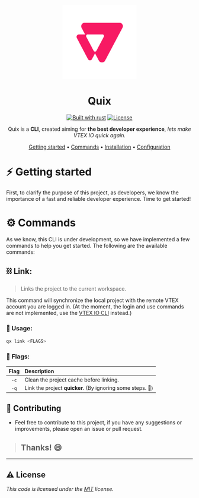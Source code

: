 <div align="center">

![logo.png](./assets/logo.png)

# Quix

[![Built with rust][rust-badge]][rust] [![License][license-badge]][license]

Quix is a **CLI**, created aiming for **the best developer experience**, _lets make VTEX IO quick again._

[Getting started](#getting-started) • [Commands](#commands) • [Installation](#installation) • [Configuration](#configuration)

</div>

# ⚡️ Getting started

First, to clarify the purpose of this project, as developers, we know the importance of a fast and reliable developer experience. Time to get started!

# ⚙️ Commands

As we know, this CLI is under development, so we have implemented a few commands to help you get started. The following are the available commands:

## ⛓️ Link:

> Links the project to the current workspace.

This command will synchronize the local project with the remote VTEX account you are logged in. (At the moment, the login and use commands are not implemented, use the [VTEX IO CLI](toolbelt) instead.)

### 📝 Usage:

```bash
qx link <FLAGS>
```

### 🎏 Flags:

| Flag | Description                                                |
| :--: | :--------------------------------------------------------- |
| `-c` | Clean the project cache before linking.                    |
| `-q` | Link the project **quicker**. (By ignoring some steps. 👀) |

## 🥇 Contributing

- Feel free to contribute to this project, if you have any suggestions or improvements, please open an issue or pull request.

> ## Thanks! 😄

---

## ⚠️ License

_This code is licensed under the [MIT]("https://github.com/RafaelRCamargo/from-reddit-to-shorts/blob/master/LICENSE") license._

[toolbelt]: https://github.com/vtex/toolbelt
[rust-badge]: https://img.shields.io/badge/builtwith-rust-B7410E?style=flat-square
[rust]: https://www.rust-lang.org/pt-BR
[license-badge]: https://img.shields.io/github/license/rafaelrcamargo/quix?color=lightgray&style=flat-square
[license]: https://github.com/rafaelrcamargo/quix/blob/main/LICENSE
[releases]: https://github.com/rafaelrcamargo/quix/releases
